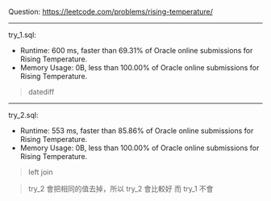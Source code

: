 Question: https://leetcode.com/problems/rising-temperature/

---

try_1.sql:
* Runtime: 600 ms, faster than 69.31% of Oracle online submissions for Rising Temperature.
* Memory Usage: 0B, less than 100.00% of Oracle online submissions for Rising Temperature.

> datediff

---

try_2.sql:
* Runtime: 553 ms, faster than 85.86% of Oracle online submissions for Rising Temperature.
* Memory Usage: 0B, less than 100.00% of Oracle online submissions for Rising Temperature.

> left join

> try_2 會把相同的值去掉，所以 try_2 會比較好
> 而 try_1 不會